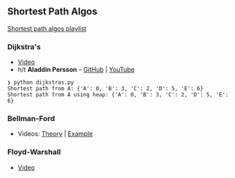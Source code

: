 ## Shortest Path Algos

[Shortest path algos playlist](https://www.youtube.com/playlist?list=PL9xmBV_5YoZO-Y-H3xIC9DGSfVYJng9Yw)

### Dijkstra's

* [Video](https://youtu.be/_lHSawdgXpI)
* h/t **Aladdin Persson** – [GitHub](https://github.com/aladdinpersson/Algorithms-Collection-Python/tree/master/Algorithms/graphtheory/dijkstra) | [YouTube](https://www.youtube.com/c/AladdinPersson)

```
❯ python dijkstras.py
Shortest path from A: {'A': 0, 'B': 3, 'C': 2, 'D': 5, 'E': 6}
Shortest path from A using heap: {'A': 0, 'B': 3, 'C': 2, 'D': 5, 'E': 6}
```

### Bellman-Ford

* Videos: [Theory](https://youtu.be/9PHkk0UavIM) | [Example](https://youtu.be/obWXjtg0L64)

### Floyd-Warshall

* [Video](https://youtu.be/4OQeCuLYj-4)

